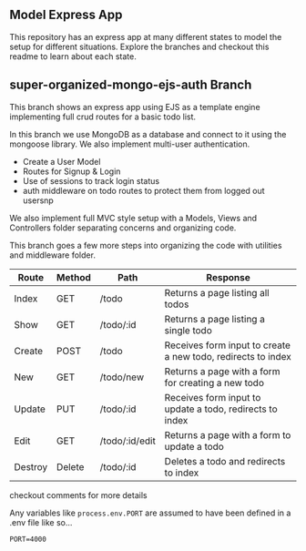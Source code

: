 ## Model Express App

This repository has an express app at many different states to model the setup for different situations. Explore the branches and checkout this readme to learn about each state.

## super-organized-mongo-ejs-auth Branch

This branch shows an express app using EJS as a template engine implementing full crud routes for a basic todo list.

In this branch we use MongoDB as a database and connect to it using the mongoose library. We also implement multi-user authentication.

- Create a User Model
- Routes for Signup & Login
- Use of sessions to track login status
- auth middleware on todo routes to protect them from logged out usersnp

We also implement full MVC style setup with a Models, Views and Controllers folder separating concerns and organizing code.

This branch goes a few more steps into organizing the code with utilities and middleware folder.

|Route|Method|Path|Response|
|-----|------|----|--------|
|Index|GET|/todo| Returns a page listing all todos |
|Show|GET|/todo/:id| Returns a page listing a single todo |
|Create|POST|/todo| Receives form input to create a new todo, redirects to index |
|New|GET|/todo/new| Returns a page with a form for creating a new todo |
|Update|PUT|/todo/:id| Receives form input to update a todo, redirects to index |
|Edit|GET|/todo/:id/edit| Returns a page with a form to update a todo |
|Destroy|Delete|/todo/:id| Deletes a todo and redirects to index |

checkout comments for more details

Any variables like `process.env.PORT` are assumed to have been defined in a .env file like so...

```
PORT=4000
```